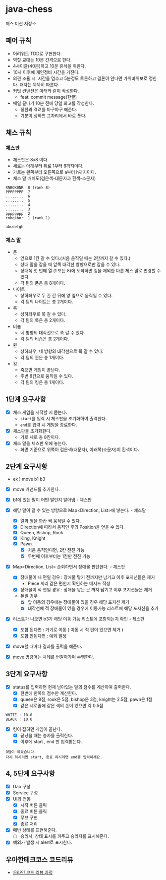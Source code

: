 # java-chess

체스 미션 저장소

## 페어 규칙
- 어려워도 TDD로 구현한다.
- 역할 교대는 10분 간격으로 한다.
- 4사이클(40분)하고 10분 휴식을 취한다.
- 10시 이후에 개인정비 시간을 가진다.
- 의견 조율 시, 시간을 멈추고 5분정도 토론하고 결론이 안나면 가위바위보로 정한다. 패자는 묵묵히 따른다.
- 커밋 컨벤션은 아래와 같이 작성한다.
    - feat: commit message(한글)
- 매일 끝나기 10분 전에 당일 회고를 작성한다.
    - 칭찬과 격려를 마구마구 해준다.
    - 기분이 상하면 그자리에서 바로 푼다.

## 체스 규칙

### 체스판
- 체스판은 8x8 이다.
- 세로는 아래부터 위로 1부터 8까지이다.
- 가로는 왼쪽부터 오른쪽으로 a부터 h까지이다.
- 체스 말 배치도(검은색-대문자과 흰색-소문자)
~~~
RNBQKBNR  8 (rank 8)
PPPPPPPP  7
........  6
........  5
........  4
........  3
pppppppp  2
rnbqkbnr  1 (rank 1)

abcdefgh
~~~
### 체스 말
- 폰
  - 앞으로 1칸 갈 수 있다.(처음 움직일 때는 2칸까지 갈 수 있다.)
  - 상대 말을 잡을 때 앞쪽 대각선 방향으로만 잡을 수 있다.
  - 상대쪽 첫 번째 열 (1 또는 8)에 도착하면 킹을 제외한 다른 체스 말로 변경할 수 있다.
  - 각 팀의 폰은 총 8개이다.
- 나이트
  - 상하좌우로 두 칸 간 뒤에 양 옆으로 움직일 수 있다.
  - 각 팀의 나이트는 총 2개이다.
- 록
  - 상하좌우로 쭉 갈 수 있다.
  - 각 팀의 록은 총 2개이다.
- 비숍
  - 네 방향의 대각선으로 쭉 갈 수 있다.
  - 각 팀의 비숍은 총 2개이다.
- 퀸
  - 상하좌우, 네 방향의 대각선으로 쭉 갈 수 있다.
  - 각 팀의 퀸은 총 1개이다.
- 킹
  - 죽으면 게임이 끝난다.
  - 주변 8칸으로 움직일 수 있다.
  - 각 팀의 킹은 총 1개이다.

## 1단계 요구사항
- [x] 체스 게임을 시작할 지 묻는다.
  - `start`를 입력 시 체스판을 초기화하여 출력한다.
  - `end`를 입력 시 게임을 종료한다.
- [x] 체스판을 초기화한다.
  - 가로 세로 총 8칸이다.
- [x] 체스 말을 체스판 위에 놓는다.
  - 화면 기준으로 위쪽이 검은색(대문자), 아래쪽(소문자)이 흰색이다.


## 2단계 요구사항
- ex ) move b1 b3
- [x] move 커맨드를 추가한다.
- [x] b1에 있는 말이 어떤 말인지 알아냄 - 체스판
- [x] 해당 말이 갈 수 있는 방향으로 Map<Direction, List<Poistion>>에 넣는다. - 체스말
  - [x] 열과 행을 한칸 씩 움직일 수 있다.
  - [x] Direction에 따라서 움직인 후의 Position을 얻을 수 있다.
  - [x] Queen, Bishop, Rook
  - [x] King, Knight
  - [x] Pawn
    - [x] 처음 움직인다면, 2칸 전진 가능
    - [x] 두번째 이후부터는 1칸만 전진 가능
- [x] Map<Direction, List<Poistion>> 순회하면서 장애물 판단한다. - 체스판
  - [x] 장애물이 내 편일 경우 : 장애물 닿기 전까지만 남기고 이후 포지션들은 제거
    - Piece 끼리 같은 편인지 확인하는 메서드 작성 
  - [x] 장애물이 적 편일 경우 : 장애물 닿는 곳 까지 남기고 이후 포지션들은 제거
  - 폰일 경우 
    - [x] 앞 이동의 경우에는 장애물이 있을 경우 해당 포지션 제거
    - [x] 대각선에 적 장애물이 있을 경우에 이동가능 리스트에 해당 포지션을 추가
- [x] 리스트가 나오면 b3가 해당 이동 가능 리스트에 포함되는지 확인 - 체스판
  - [x] 포함 된다면 : 거기로 이동 ( 이동 시 적 편이 있으면 제거 )
  - [x] 포함 안된다면 : 예외 발생
- [x] move할 때마다 결과를 출력을 해준다.
- [x] move 명령어는 차례를 번갈아가며 수행한다. 


## 3단계 요구사항
- [x] status를 입력하면 현재 남아있는 말의 점수를 계산하여 출력한다.
  - [x] 한번에 한쪽의 점수만 계산한다.
  - [x] queen은 9점, rook은 5점, bishop은 3점, knight는 2.5점, pawn은 1점
  - [x] 같은 세로줄에 같은 색의 폰이 있으면 각 0.5점
```
WHITE : 10.0
BLACK : 10.0
```

- [x] 킹이 잡히면 게임이 끝난다.
  - [x] 끝났을 때는 승자를 출력한다.
  - [x] 이후에 start , end 만 입력받는다.

```
O팀이 이겼습니다.
다시 하시려면 start, 종료 하시려면 end를 입력하세요.
```


## 4, 5단계 요구사항
- [x] Dao 구성
- [x] Service 구성
- [x] UI와 연동
  - [x] 시작 버튼 클릭
  - [x] 종료 버튼 클릭
  - [x] 무브 구현
  - [x] 종료 처리 
- [x] 매번 상태를 표현해준다.
  - [ ] 승리시, 상태 표시를 꺼주고 승리자를 표시해준다.
- [x] 예외가 발생 시 alert로 표시한다.

## 우아한테크코스 코드리뷰

- [온라인 코드 리뷰 과정](https://github.com/woowacourse/woowacourse-docs/blob/master/maincourse/README.md)
